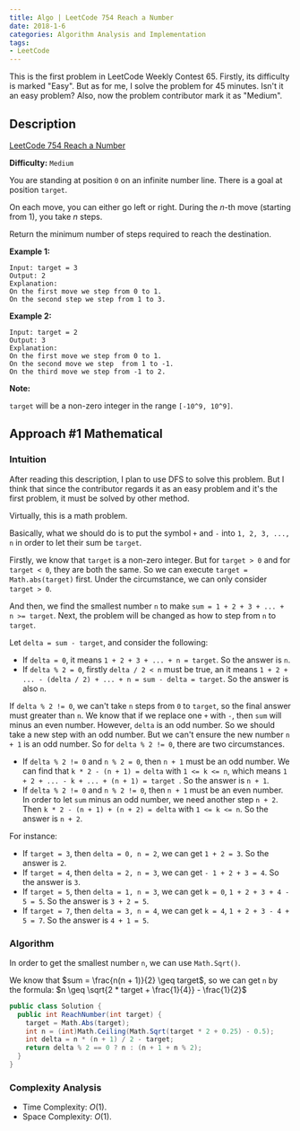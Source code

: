 ```yaml
---
title: Algo | LeetCode 754 Reach a Number
date: 2018-1-6
categories: Algorithm Analysis and Implementation
tags:
- LeetCode
---
```


 This is the first problem in LeetCode Weekly Contest 65. Firstly, its difficulty is marked "Easy". But as for me, I solve the problem for 45 minutes. Isn't it an easy problem? Also, now the problem contributor mark it as "Medium".

<!-- more -->

## Description

[LeetCode 754 Reach a Number](https://leetcode.com/problems/reach-a-number/description/)

**Difficulty:** `Medium`

You are standing at position `0` on an infinite number line. There is a goal at position `target`.

On each move, you can either go left or right. During the *n*-th move (starting from 1), you take *n* steps.

Return the minimum number of steps required to reach the destination.

**Example 1:**

```
Input: target = 3
Output: 2
Explanation:
On the first move we step from 0 to 1.
On the second step we step from 1 to 3.

```

**Example 2:**

```
Input: target = 2
Output: 3
Explanation:
On the first move we step from 0 to 1.
On the second move we step  from 1 to -1.
On the third move we step from -1 to 2.
```

**Note:**

`target` will be a non-zero integer in the range `[-10^9, 10^9]`.

## Approach #1 Mathematical

### Intuition

After reading this description, I plan to use DFS to solve this problem. But I think that since the contributor regards it as an easy problem and it's the first problem, it must be solved by other method.

Virtually, this is a math problem.

Basically, what we should do is to put the symbol `+` and `-` into `1, 2, 3, ..., n` in order to let their sum be `target`.

Firstly, we know that `target` is a non-zero integer. But for `target > 0` and for `target < 0`, they are both the same. So we can execute `target = Math.abs(target)` first. Under the circumstance, we can only consider `target > 0`.

And then, we find the smallest number `n` to make `sum = 1 + 2 + 3 + ... + n >= target`. Next, the problem will be changed as how to step from `n` to `target`.

Let `delta = sum - target`, and consider the following:

* If `delta = 0`, it means `1 + 2 + 3 + ... + n = target`. So the answer is `n`.
* If `delta % 2 = 0`, firstly `delta / 2 < n` must be true, an it means `1 + 2 + ... - (delta / 2) + ... + n = sum - delta = target`. So the answer is also `n`.

If `delta % 2 != 0`, we can't take `n` steps from `0` to `target`, so the final answer must greater than `n`. We know that if we replace one `+` with `-`, then `sum` will minus an even number. However, `delta` is an odd number. So we should take a new step with an odd number. But we can't ensure the new number `n + 1` is an odd number. So for `delta % 2 != 0`, there are two circumstances.

* If `delta % 2 != 0` and `n % 2 = 0`, then `n + 1` must be an odd number. We can find that `k * 2 - (n + 1) = delta` with `1 <= k <= n`, which means `1 + 2 + ... - k + ... + (n + 1) = target `. So the answer is `n + 1`.
* If `delta % 2 != 0` and `n % 2 != 0`, then `n + 1` must be an even number. In order to let `sum` minus an odd number, we need another step `n + 2`. Then `k * 2 - (n + 1) + (n + 2) = delta` with `1 <= k <= n`. So the answer is `n + 2`.

For instance:

* If `target = 3`, then `delta = 0, n = 2`, we can get `1 + 2 = 3`. So the answer is `2`.
* If `target = 4`, then `delta = 2, n = 3`, we can get `- 1 + 2 + 3 = 4`. So the answer is `3`.
* If `target = 5`, then `delta = 1, n = 3`, we can get `k = 0`, `1 + 2 + 3 + 4 - 5 = 5`. So the answer is `3 + 2 = 5`.
* If `target = 7`, then `delta = 3, n = 4`, we can get `k = 4`, `1 + 2 + 3 - 4 + 5 = 7`. So the answer is `4 + 1 = 5`.

### Algorithm

In order to get the smallest number `n`, we can use `Math.Sqrt()`.

We know that $sum = \frac{n(n + 1)}{2}  \geq target$, so we can get `n` by the formula: $n \geq \sqrt{2 * target + \frac{1}{4}} - \frac{1}{2}$

```csharp
public class Solution {
  public int ReachNumber(int target) {
    target = Math.Abs(target);
    int n = (int)Math.Ceiling(Math.Sqrt(target * 2 + 0.25) - 0.5);
    int delta = n * (n + 1) / 2 - target;
   	return delta % 2 == 0 ? n : (n + 1 + n % 2);
  }
}
```

### Complexity Analysis

* Time Complexity: $O(1)$.
* Space Complexity: $O(1)$.

